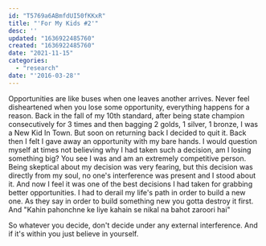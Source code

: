 ```yaml
---
id: "T5769a6ABmfdUI50fKKxR"
title: "'For My Kids #2'"
desc: ''
updated: "1636922485760"
created: "1636922485760"
date: "2021-11-15"
categories: 
  - "research"
date: "'2016-03-28'"
---
```


Opportunities are like buses when one leaves another arrives. Never feel disheartened when you lose some opportunity, everything happens for a reason. Back in the fall of my 10th standard, after being state champion consecutively for 3 times and then bagging 2 golds, 1 silver, 1 bronze, I was  a New Kid In Town. But soon on returning back I decided to quit it. Back then I felt I gave away an opportunity with my bare hands. I would question myself at times not believing why I had taken such a decision, am I losing something big? You see I was and am an extremely competitive person. Being skeptical about my decision was very fearing, but this decision was directly from my soul, no one's interference was present and I stood about it. And now I feel it was one of the best decisions I had taken for grabbing better opportunities. I had to derail my life's path in order to build a new one. As they say in order to build something new you gotta destroy it first. And "Kahin pahonchne ke liye kahain se nikal na bahot zaroori hai"

So whatever you decide, don't decide under any external interference. And if it's within you just believe in yourself.
